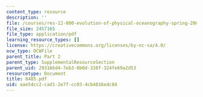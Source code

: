 ```yaml
---
content_type: resource
description: ''
file: /courses/res-12-000-evolution-of-physical-oceanography-spring-2007/aae54cc2cad12e7fcc034cb4016edc84_8485.pdf
file_size: 2457165
file_type: application/pdf
learning_resource_types: []
license: https://creativecommons.org/licenses/by-nc-sa/4.0/
ocw_type: OCWFile
parent_title: Part 2
parent_type: SupplementalResourceSection
parent_uid: 293166d4-7eb3-8b0d-338f-324fe69a2d53
resourcetype: Document
title: 8485.pdf
uid: aae54cc2-cad1-2e7f-cc03-4cb4016edc84
---
```

